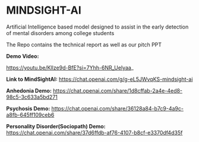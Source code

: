 # MINDSIGHT-AI
Artificial Intelligence based model designed to assist in the early detection of mental disorders among college students

The Repo contains the technical report as well as our pitch PPT

**Demo Video:**

https://youtu.be/KlIze9d-BfE?si=7Yhh-6NR_Uelyaa_ 


      



**Link to MindSightAI:** https://chat.openai.com/g/g-eL5JWvqKS-mindsight-ai 

**Anhedonia Demo:** https://chat.openai.com/share/1d8cffab-2a4e-4ed8-98c5-3c633a5bd271 

**Psychosis Demo:** https://chat.openai.com/share/36128a84-b7c9-4a9c-a8fb-645ff109ceb6 

**Personality Disorder(Sociopath) Demo:** https://chat.openai.com/share/37d6ffdb-af76-4107-b8cf-e3370df4d35f


